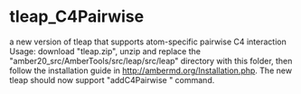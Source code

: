 # tleap_C4Pairwise
a new version of tleap that supports atom-specific pairwise C4 interaction
Usage: download "tleap.zip", unzip and replace the "amber20_src/AmberTools/src/leap/src/leap" directory with this folder, then follow the installation guide in http://ambermd.org/Installation.php. The new tleap should now support "addC4Pairwise <atom1> <atom2> <C4value>" command. 
